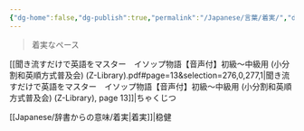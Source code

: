 ```yaml
---
{"dg-home":false,"dg-publish":true,"permalink":"/Japanese/言葉/着実/","dgPassFrontmatter":true}
---
```



> 着実なペース

[[聞き流すだけで英語をマスター　イソップ物語【音声付】初級～中級用 (小分割和英順方式普及会) (Z-Library).pdf#page=13&selection=276,0,277,1|聞き流すだけで英語をマスター　イソップ物語【音声付】初級～中級用 (小分割和英順方式普及会) (Z-Library), page 13]]|ちゃくじつ

[[Japanese/辞書からの意味/着実\|着実]]|稳健


